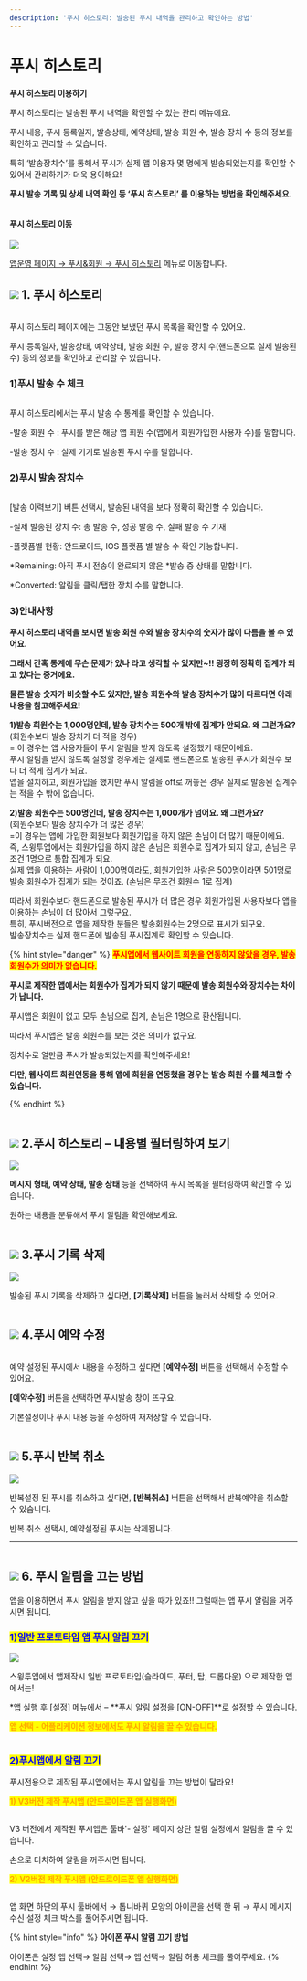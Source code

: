 ```yaml
---
description: '푸시 히스토리: 발송된 푸시 내역을 관리하고 확인하는 방법'
---
```


# 푸시 히스토리



**푸시 히스토리 이용하기**

푸시 히스토리는 발송된 푸시 내역을 확인할 수 있는 관리 메뉴에요.

푸시 내용, 푸시 등록일자, 발송상태, 예약상태, 발송 회원 수, 발송 장치 수 등의 정보를 확인하고 관리할 수 있습니다.

특히 ‘발송장치수’를 통해서 푸시가 실제 앱 이용자 몇 명에게 발송되었는지를 확인할 수 있어서 관리하기가 더욱 용이해요!

**푸시 발송 기록 및 상세 내역 확인 등 ‘푸시 히스토리’ 를 이용하는 방법을 확인해주세요.**

<figure><img src="../../../.gitbook/assets/구분선 (1).PNG" alt=""><figcaption></figcaption></figure>

#### &#x20;푸시 히스토리 이동

![](https://wp.swing2app.co.kr/wp-content/uploads/2018/10/%ED%91%B8%EC%8B%9C%ED%9E%88%EC%8A%A4%ED%86%A0%EB%A6%AC1.png)

[앱운영 페이지 → 푸시&회원 → 푸시 히스토리](http://www.swing2app.co.kr/view/push\_list) 메뉴로 이동합니다.&#x20;



## ![](https://wp.swing2app.co.kr/wp-content/uploads/2020/04/%EB%8B%A8%EB%9D%BD1-1.png) 1. 푸시 히스토리

<figure><img src="../../../.gitbook/assets/푸시히스토리1.png" alt=""><figcaption></figcaption></figure>

푸시 히스토리 페이지에는 그동안 보냈던 푸시 목록을 확인할 수 있어요.

푸시 등록일자, 발송상태, 예약상태, 발송 회원 수, 발송 장치 수(핸드폰으로 실제 발송된 수) 등의 정보를 확인하고 관리할 수 있습니다.



### 1)푸시 발송 수 체크

<div align="left">

<figure><img src="../../../.gitbook/assets/푸시히스토리2.png" alt=""><figcaption></figcaption></figure>

</div>

푸시 히스토리에서는 푸시 발송 수 통계를 확인할 수 있습니다.&#x20;

\-발송 회원 수 : 푸시를 받은 해당 앱 회원 수(앱에서 회원가입한 사용자 수)를 말합니다.

\-발송 장치 수 : 실제 기기로 발송된 푸시 수를 말합니다.&#x20;



### **2)푸시 발송 장치수**

<figure><img src="../../../.gitbook/assets/푸시히스토리3.png" alt=""><figcaption></figcaption></figure>

\[발송 이력보기] 버튼 선택시, 발송된 내역을 보다 정확히 확인할 수 있습니다.

\-실제 발송된 장치 수: 총 발송 수, 성공 발송 수, 실패 발송 수 기재

\-플랫폼별 현황: 안드로이드, IOS 플랫폼 별 발송 수 확인 가능합니다.

\*Remaining: 아직 푸시 전송이 완료되지 않은 \*발송 중 상태를 말합니다.

\*Converted: 알림을 클릭/탭한 장치 수를 말합니다.



### 3)안내사항

**푸시 히스토리 내역을 보시면 발송 회원 수와 발송 장치수의 숫자가 많이 다름을 볼 수 있어요.**

**그래서 간혹 통계에 무슨 문제가 있나 라고 생각할 수 있지만\~!! 굉장히 정확히 집계가 되고 있다는 증거에요.**

**물론 발송 숫자가 비슷할 수도 있지만, 발송 회원수와 발송 장치수가 많이 다르다면 아래 내용을 참고해주세요!**

**1)발송 회원수는 1,000명인데, 발송 장치수는 500개 밖에 집계가 안되요. 왜 그런가요?**\
(회원수보다 발송 장치가 더 적을 경우)\
\= 이 경우는 앱 사용자들이 푸시 알림을 받지 않도록 설정했기 때문이에요.\
푸시 알림을 받지 않도록 설정할 경우에는 실제로 핸드폰으로 발송된 푸시가 회원수 보다 더 적게 집계가 되요.\
앱을 설치하고, 회원가입을 했지만 푸시 알림을 off로 꺼놓은 경우 실제로 발송된 집계수는 적을 수 밖에 없습니다.

**2)발송 회원수는 500명인데, 발송 장치수는 1,000개가 넘어요. 왜 그런가요?**\
(회원수보다 발송 장치수가 더 많은 경우)\
\=이 경우는 앱에 가입한 회원보다 회원가입을 하지 않은 손님이 더 많기 때문이에요.\
즉, 스윙투앱에서는 회원가입을 하지 않은 손님은 회원수로 집계가 되지 않고, 손님은 무조건 1명으로 통합 집계가 되요.\
실제 앱을 이용하는 사람이 1,000명이라도, 회원가입한 사람은 500명이라면 501명로 발송 회원수가 집계가 되는 것이죠. (손님은 무조건 회원수 1로 집계)

따라서 회원수보다 핸드폰으로 발송된 푸시가 더 많은 경우 회원가입된 사용자보다 앱을 이용하는 손님이 더 많아서 그렇구요.\
특히, 푸시버전으로 앱을 제작한 분들은 발송회원수는 2명으로 표시가 되구요.\
발송장치수는 실제 핸드폰에 발송된 푸시집계로 확인할 수 있습니다.

{% hint style="danger" %}
<mark style="color:red;">**푸시앱에서 웹사이트 회원을 연동하지 않았을 경우, 발송 회원수가 의미가 없습니다.**</mark>

**푸시로 제작한 앱에서는 회원수가 집계가 되지 않기 때문에 발송 회원수와 장치수는 차이가 납니다.**

푸시앱은 회원이 없고 모두 손님으로 집계, 손님은 1명으로 환산됩니다.

따라서 푸시앱은 발송 회원수를 보는 것은 의미가 없구요.

장치수로 얼만큼 푸시가 발송되었는지를 확인해주세요!

**다만, 웹사이트 회원연동을 통해 앱에 회원을 연동했을 경우는 발송 회원 수를 체크할 수 있습니다.**&#x20;


{% endhint %}

<figure><img src="../../../.gitbook/assets/구분선 (1).PNG" alt=""><figcaption></figcaption></figure>

## ![](https://wp.swing2app.co.kr/wp-content/uploads/2020/04/%EB%8B%A8%EB%9D%BD1-1.png) 2.푸시 히스토리 – 내용별 필터링하여 보기

![](https://wp.swing2app.co.kr/wp-content/uploads/2018/10/%ED%91%B8%EC%8B%9C%ED%9E%88%EC%8A%A4%ED%86%A0%EB%A6%AC3.18.09.png)

**메시지 형태, 예약 상태, 발송 상태** 등을 선택하여 푸시 목록을 필터링하여 확인할 수 있습니다.

원하는 내용을 분류해서 푸시 알림을 확인해보세요.

<figure><img src="../../../.gitbook/assets/구분선 (1).PNG" alt=""><figcaption></figcaption></figure>

## ![](https://wp.swing2app.co.kr/wp-content/uploads/2020/04/%EB%8B%A8%EB%9D%BD1-1.png) 3.푸시 기록 삭제

![](https://wp.swing2app.co.kr/wp-content/uploads/2018/10/%ED%91%B8%EC%8B%9C%ED%9E%88%EC%8A%A4%ED%86%A0%EB%A6%AC4.18.09.png)

발송된 푸시 기록을 삭제하고 싶다면, **\[기록삭제]** 버튼을 눌러서 삭제할 수 있어요.

<figure><img src="../../../.gitbook/assets/구분선 (1).PNG" alt=""><figcaption></figcaption></figure>

## ![](https://wp.swing2app.co.kr/wp-content/uploads/2020/04/%EB%8B%A8%EB%9D%BD1-1.png) 4.푸시 예약 수정

<figure><img src="https://wp.swing2app.co.kr/wp-content/uploads/2018/10/%ED%91%B8%EC%8B%9C%ED%9E%88%EC%8A%A4%ED%86%A0%EB%A6%AC5.18.09.png" alt=""><figcaption></figcaption></figure>

예약 설정된 푸시에서 내용을 수정하고 싶다면 **\[예약수정]** 버튼을 선택해서 수정할 수 있어요.

**\[예약수정]** 버튼을 선택하면 푸시발송 창이 뜨구요.

기본설정이나 푸시 내용 등을 수정하여 재저장할 수 있습니다.

<figure><img src="../../../.gitbook/assets/구분선 (1).PNG" alt=""><figcaption></figcaption></figure>

## ![](https://wp.swing2app.co.kr/wp-content/uploads/2020/04/%EB%8B%A8%EB%9D%BD1-1.png) 5.푸시 반복 취소

![](https://wp.swing2app.co.kr/wp-content/uploads/2018/10/%ED%91%B8%EC%8B%9C%ED%9E%88%EC%8A%A4%ED%86%A0%EB%A6%AC6.18.09.png)

반복설정 된 푸시를 취소하고 싶다면, **\[반복취소]** 버튼을 선택해서 반복예약을 취소할 수 있습니다.

반복 취소 선택시, 예약설정된 푸시는 삭제됩니다.&#x20;

***

<figure><img src="../../../.gitbook/assets/구분선 (1).PNG" alt=""><figcaption></figcaption></figure>

## ![](https://wp.swing2app.co.kr/wp-content/uploads/2020/04/%EB%8B%A8%EB%9D%BD1-1.png) 6. 푸시 알림을 끄는 방법



앱을 이용하면서 푸시 알림을 받지 않고 싶을 때가 있죠!! 그럴때는 앱 푸시 알림을 꺼주시면 됩니다.



### <mark style="color:blue;">1)일반 프로토타입 앱 푸시 알림 끄기</mark>

![](https://wp.swing2app.co.kr/wp-content/uploads/2018/10/%ED%91%B8%EC%8B%9C%ED%9E%88%EC%8A%A4%ED%86%A0%EB%A6%AC4.png)

스윙투앱에서 앱제작시 일반 프로토타입(슬라이드, 푸터, 탑, 드롭다운) 으로 제작한 앱에서는!

\*앱 실행 후 \[설정] 메뉴에서 – **푸시 알림 설정을 \[ON-OFF]**로 설정할 수 있습니다. &#x20;



<mark style="color:orange;">**앱 선택 - 어플리케이션 정보에서도 푸시 알림을 끌 수 있습니다.**</mark>

<div align="left">

<figure><img src="../../../.gitbook/assets/알림끄기.png" alt=""><figcaption></figcaption></figure>

</div>





### <mark style="color:blue;">**2)푸시앱에서 알림 끄기**</mark>

&#x20;푸시전용으로 제작된 푸시앱에서는 푸시 알림을 끄는 방법이 달라요!



<mark style="color:orange;">**1) V3버전 제작 푸시앱 (안드로이드폰 앱 실행화면)**</mark>&#x20;

<div align="left">

<figure><img src="../../../.gitbook/assets/푸시끄기.png" alt=""><figcaption></figcaption></figure>

</div>

&#x20;V3 버전에서 제작된 푸시앱은 툴바'- 설정' 페이지 상단 알림 설정에서 알림을 끌 수 있습니다.&#x20;

손으로 터치하여 알림을 꺼주시면 됩니다.&#x20;



<mark style="color:orange;">**2) V2버전 제작 푸시앱 (안드로이드폰 앱 실행화면)**</mark>&#x20;

<div align="left">

<img src="https://wp.swing2app.co.kr/wp-content/uploads/2018/10/%ED%91%B8%EC%8B%9C%ED%9E%88%EC%8A%A4%ED%86%A0%EB%A6%AC3.png" alt="">

</div>

앱 화면 하단의 푸시 툴바에서 → 톱니바퀴 모양의 아이콘을 선택 한 뒤 → 푸시 메시지 수신 설정 체크 박스를 풀어주시면 됩니다.

{% hint style="info" %}
&#x20;**아이폰 푸시 알림 끄기 방법**

아이폰은 설정 앱 선택→ 알림 선택→ 앱 선택→ 알림 허용 체크를 풀어주세요.&#x20;
{% endhint %}



